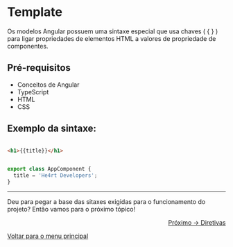 # Template 

Os modelos Angular possuem uma sintaxe especial que usa chaves ( { } ) para ligar propriedades de elementos HTML a valores de propriedade de componentes.

## Pré-requisitos
- Conceitos de Angular
- TypeScript
- HTML
- CSS


## Exemplo da sintaxe:
```html

<h1>{{title}}</h1>

```

```typescript

export class AppComponent {
  title = 'He4rt Developers';
}
```

---
Deu para pegar a base das sitaxes exigidas para o funcionamento do projeto? Então vamos para o próximo tópico!
<p align="right">
  <a href="https://github.com/gbiz0/angular4noobs/blob/main/content/aplicacao/diretivas.md">Próximo -> Diretivas</a>
</p>

<p align="left">
  <a href="https://github.com/gbiz0/angular4noobs#roadmap">Voltar para o menu principal</a>
</p>




